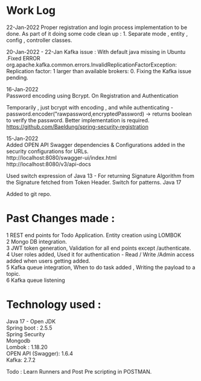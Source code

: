 Work Log
=============================
22-Jan-2022
Proper registration and login process implementation to be done.
As part of it doing some code clean up : 
    1. Separate mode , entity , config , controller classes.

20-Jan-2022 - 22-Jan
Kafka issue : With default java missing in Ubuntu .Fixed
ERROR org.apache.kafka.common.errors.InvalidReplicationFactorException: Replication factor: 1 larger than available brokers: 0.
Fixing the Kafka issue pending.

16-Jan-2022  
Password encoding using Bcrypt. On Registration and Authentication  

Temporarily , just bcrypt with encoding , and while authenticating - password.encoder("rawpassword,encryptedPassword) -> returns boolean to verify the password. Better implementation is required.
https://github.com/Baeldung/spring-security-registration  


15-Jan-2022  
Added OPEN API Swagger dependencies & Configurations added in the security configurations for URLs.  
http://localhost:8080/swagger-ui/index.html  
http://localhost:8080/v3/api-docs  

Used switch expression of Java 13 - For returning Signature Algorithm from the Signature fetched from Token Header.
Switch for patterns. Java 17

Added to git repo.

Past Changes made :   
========================  
1   REST end points for Todo Application. Entity creation using LOMBOK  
2   Mongo DB integration.  
3   JWT token generation, Validation for all end points except /authenticate.  
4   User roles added, Used it for authentication - Read / Write /Admin access added when users getting added.  
5   Kafka queue integration, When to do task added , Writing the payload to a topic.  
6   Kafka queue listening   


Technology used :  
========================= 
Java 17 - Open JDK  
Spring boot :   2.5.5  
Spring Security  
Mongodb  
Lombok :    1.18.20  
OPEN API (Swagger): 1.6.4  
Kafka:  2.7.2  




Todo :
Learn Runners and Post Pre scripting in POSTMAN.